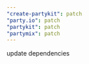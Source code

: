 ```yaml
---
"create-partykit": patch
"party.io": patch
"partykit": patch
"partymix": patch
---
```


update dependencies
